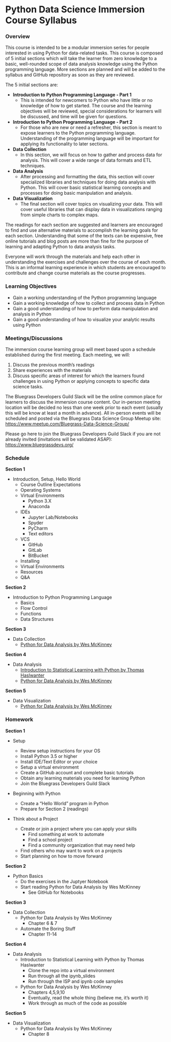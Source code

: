 # Python Data Science Immersion Course Syllabus

### Overview

This course is intended to be a modular immersion series for people interested in using Python for data-related tasks. This course is composed of 5 initial sections which will take the learner from zero knowledge to a basic, well-rounded scope of data analysis knowledge using the Python programming language. More sections are planned and will be added to the syllabus and GitHub repository as soon as they are reviewed.

The 5 initial sections are:

* **Introduction to Python Programming Language - Part 1**
    * This is intended for newcomers to Python who have little or no knowledge of how to get started. The course and the learning objectives will be reviewed, special considerations for learners will be discussed, and time will be given for questions.
* **Introduction to Python Programming Language - Part 2**
    * For those who are new or need a refresher, this section is meant to expose learners to the Python programming language. Understanding of the programming language will be important for applying its functionality to later sections.
* **Data Collection**
    * In this section, we will focus on how to gather and process data for analysis. This will cover a wide range of data formats and ETL techniques.
* **Data Analysis**
    * After processing and formatting the data, this section will cover specialized libraries and techniques for doing data analysis with Python. This will cover basic statistical learning concepts and processes for doing basic manipulation and analysis.
* **Data Visualization**
    * The final section will cover topics on visualizing your data. This will cover useful libraries that can display data in visualizations ranging from simple charts to complex maps.

The readings for each section are suggested and learners are encouraged to find and use alternative materials to accomplish the learning goals for each section. Understanding that some of the texts can be expensive, free online tutorials and blog posts are more than fine for the purpose of learning and adapting Python to data analysis tasks.

Everyone will work through the materials and help each other in understanding the exercises and challenges over the course of each month. This is an informal learning experience in which students are encouraged to contribute and change course materials as the course progresses.

### Learning Objectives

* Gain a working understanding of the Python programming language
* Gain a working knowledge of how to collect and process data in Python
* Gain a good understanding of how to perform data manipulation and analysis in Python
* Gain a good understanding of how to visualize your analytic results using Python

### Meetings/Discussions

The immersion course learning group will meet based upon a schedule established during the first meeting. Each meeting, we will:

1. Discuss the previous month’s readings
2. Share experiences with the materials
3. Discuss specific areas of interest for which the learners found challenges in using Python or applying concepts to specific data science tasks.

The Bluegrass Developers Guild Slack will be the online common place for learners to discuss the immersion course content.
Our in-person meeting location will be decided no less than one week prior to each event (usually this will be know at least a month in advance). All in-person events will be scheduled and posted via the Bluegrass Data Science Group Meetup site: https://www.meetup.com/Bluegrass-Data-Science-Group/

Please go here to join the Bluegrass Developers Guild Slack if you are not already invited (invitations will be validated ASAP): https://www.bluegrassdevs.org/ 

### Schedule

**Section 1**

* Introduction, Setup, Hello World
  * Course Outline Expectations
  * Operating Systems
  * Virtual Environments
    * Python 3.X
    * Anaconda
  * IDEs
    * Jupyter Lab/Notebooks
    * Spyder
    * PyCharm
    * Text editors
  * VCS
    * GitHub
    * GitLab
    * BitBucket
  * Installing
  * Virtual Environments
  * Resources
  * Q&A

**Section 2**

* Introduction to Python Programming Language
  * Basics
  * Flow Control
  * Functions
  * Data Structures
  
**Section 3**

* Data Collection
  * [Python for Data Analysis by Wes McKinney](http://wesmckinney.com/pages/book.html)

**Section 4**

* Data Analysis
  * [Introduction to Statistical Learning with Python by Thomas Haslwanter](https://github.com/thomas-haslwanter/statsintro_python)
  * [Python for Data Analysis by Wes McKinney](http://wesmckinney.com/pages/book.html)

**Section 5**

* Data Visualization
  * [Python for Data Analysis by Wes McKinney](http://wesmckinney.com/pages/book.html)

### Homework

**Section 1**

* Setup
  * Review setup instructions for your OS
  * Install Python 3.5 or higher
  * Install IDE/Text Editor or your choice
  * Setup a virtual environment
  * Create a GitHub  account and complete basic tutorials
  * Obtain any learning materials you need for learning Python
  * Join the Bluegrass Developers Guild Slack

* Beginning with Python
  * Create a “Hello World” program in Python
  * Prepare for Section 2 (readings)

* Think about a Project
  * Create or join a project where you can apply your skills
    * Find something at work to automate
    * Find a school project
    * Find a community organization that may need help
  * Find others who may want to work on a projects
  * Start planning on how to move forward

**Section 2**

* Python Basics
  * Do the exercises in the Juptyer Notebook
  * Start reading Python for Data Analysis by Wes McKinney
    * See GitHub for Notebooks

**Section 3**

* Data Collection
  * Python for Data Analysis by Wes McKinney
    * Chapter 6 & 7
  * Automate the Boring Stuff
    * Chapter 11-14

**Section 4**

* Data Analysis 
  * Introduction to Statistical Learning with Python by Thomas Haslwanter
    * Clone the repo into a virtual environment
    * Run through all the ipynb_slides
    * Run through the ISP and ipynb code samples
  * Python for Data Analysis by Wes McKinney
    * Chapters 4,5,9,10
    * Eventually, read the whole thing (believe me, it’s worth it)
    * Work through as much of the code as possible

**Section 5**

* Data Visualization
  * Python for Data Analysis by Wes McKinney
    * Chapter 8
